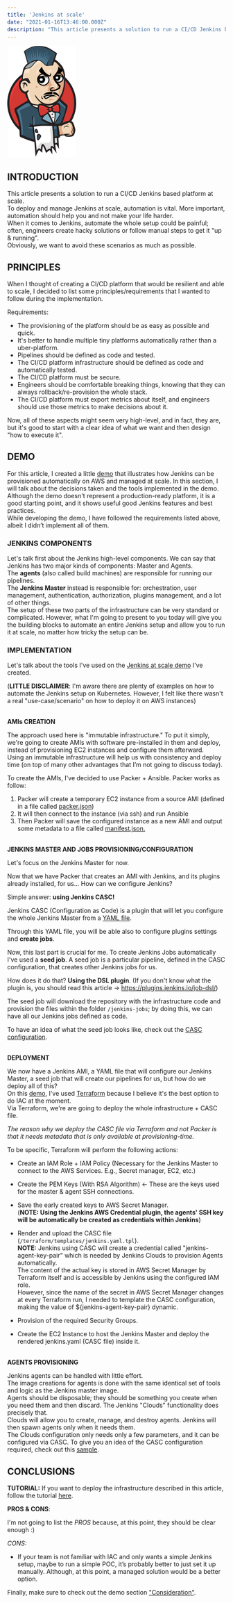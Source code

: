 ```yaml
---
title: 'Jenkins at scale'
date: "2021-01-16T13:46:00.000Z"
description: "This article presents a solution to run a CI/CD Jenkins based platform at scale. To run Jenkins at scale, automation is vital. More important, automation should help you and not make your life harder. When it comes to Jenkins ..."
---
```


!['jenkins-logo'](./jenkins-logo.png)

## INTRODUCTION

This article presents a solution to run a CI/CD Jenkins based platform at scale.<br>
To deploy and manage Jenkins at scale, automation is vital. More important, automation should help you and not make your life harder.<br>
When it comes to Jenkins, automate the whole setup could be painful; often, engineers create hacky solutions or follow manual steps to get it "up & running".<br>
Obviously, we want to avoid these scenarios as much as possible.<br>

## PRINCIPLES

When I thought of creating a CI/CD platform that would be resilient and able to scale, I decided to list some principles/requirements that I wanted to follow during the implementation.

Requirements:

- The provisioning of the platform should be as easy as possible and quick.
- It's better to handle multiple tiny platforms automatically rather than a uber-platform.
- Pipelines should be defined as code and tested.
- The CI/CD platform infrastructure should be defined as code and automatically tested.
- The CI/CD platform must be secure.
- Engineers should be comfortable breaking things, knowing that they can always rollback/re-provision the whole stack.
- The CI/CD platform must export metrics about itself, and engineers should use those metrics to make decisions about it.

Now, all of these aspects might seem very high-level, and in fact, they are, but it's good to start with a clear idea of what we want and then design "how to execute it".<br>


## DEMO

For this article, I created a little [demo](https://github.com/ish-xyz/jenkins-aws-platform) that illustrates how Jenkins can be provisioned automatically on AWS and managed at scale.
In this section, I will talk about the decisions taken and the tools implemented in the demo.<br>
Although the demo doesn't represent a production-ready platform, it is a good starting point, and it shows useful good Jenkins features and best practices.<br>
While developing the demo, I have followed the requirements listed above, albeit I didn’t implement all of them.<br>

### JENKINS COMPONENTS

Let's talk first about the Jenkins high-level components. We can say that Jenkins has two major kinds of components: Master and Agents.<br>
The **agents** (also called build machines) are responsible for running our pipelines.<br>
The **Jenkins Master** instead is responsible for: orchestration, user management, authentication, authorization, plugins management, and a lot of other things.<br>
The setup of these two parts of the infrastructure can be very standard or complicated. However, what I'm going to present to you today will give you the building blocks to automate an entire Jenkins setup and allow you to run it at scale, no matter how tricky the setup can be.<br>

### IMPLEMENTATION

Let's talk about the tools I've used on the [Jenkins at scale demo](https://github.com/ish-xyz/jenkins-aws-platform) I've created.

(**LITTLE DISCLAIMER**: I'm aware there are plenty of examples on how to automate the Jenkins setup on Kubernetes. However, I felt like there wasn't a real "use-case/scenario" on how to deploy it on AWS instances)<br><br>

**AMIs CREATION**

The approach used here is "immutable infrastructure." To put it simply, we're going to create AMIs with software pre-installed in them and deploy, instead of provisioning EC2 instances and configure them afterward.<br>
Using an immutable infrastructure will help us with consistency and deploy time (on top of many other advantages that I’m not going to discuss today).<br>

To create the AMIs, I've decided to use Packer + Ansible. Packer works as follow:

1. Packer will create a temporary EC2 instance from a source AMI (defined in a file called [packer.json](https://github.com/ish-xyz/jenkins-aws-platform/blob/1/images/master/packer.json#L4))
2. It will then connect to the instance (via ssh) and run Ansible
3. Then Packer will save the configured instance as a new AMI and output some metadata to a file called [manifest.json.](https://github.com/ish-xyz/jenkins-aws-platform/blob/1/images/agents/default/manifest.json)<br><br>


**JENKINS MASTER AND JOBS PROVISIONING/CONFIGURATION**

Let's focus on the Jenkins Master for now.<br>

Now that we have Packer that creates an AMI with Jenkins, and its plugins already installed, for us... How can we configure Jenkins?<br>

Simple answer: **using Jenkins CASC!**<br>

Jenkins CASC (Configuration as Code) is a plugin that will let you configure the whole Jenkins Master from a [YAML file](https://github.com/ish-xyz/jenkins-aws-platform/blob/1/terraform/templates/jenkins-casc.yaml.tpl).<br>

Through this YAML file, you will be able also to configure plugins settings and **create jobs**.<br>

Now, this last part is crucial for me. To create Jenkins Jobs automatically I've used a **seed job**. A seed job is a particular pipeline, defined in the CASC configuration, that creates other Jenkins jobs for us.<br>

How does it do that? **Using the DSL plugin**. (If you don't know what the plugin is, you should read this article -> https://plugins.jenkins.io/job-dsl/)<br>

The seed job will download the repository with the infrastructure code and provision the files within the folder `/jenkins-jobs`; by doing this, we can have all our Jenkins jobs defined as code.

To have an idea of what the seed job looks like, check out the [CASC configuration](https://github.com/ish-xyz/jenkins-aws-platform/blob/1/terraform/templates/jenkins-casc.yaml.tpl#L84).<br><br>


**DEPLOYMENT**

We now have a Jenkins AMI, a YAML file that will configure our Jenkins Master, a seed job that will create our pipelines for us, but how do we deploy all of this?<br>
On this [demo](https://github.com/ish-xyz/jenkins-aws-platform/tree/1), I've used [Terraform](https://terraform.io) because I believe it's the best option to do IAC at the moment.<br>
Via Terraform, we're are going to deploy the whole infrastructure + CASC file.<br>

*The reason why we deploy the CASC file via Terraform and not Packer is that it needs metadata that is only available at provisioning-time.*<br>

To be specific, Terraform will perform the following actions:<br>

- Create an IAM Role + IAM Policy (Necessary for the Jenkins Master to connect to the AWS Services. E.g., Secret manager, EC2, etc.)<br>

- Create the PEM Keys (With RSA Algorithm) <- These are the keys used for the master & agent SSH connections.<br>

- Save the early created keys to AWS Secret Manager.<br>
  (**NOTE: Using the Jenkins AWS Credential plugin, the agents' SSH key will be automatically be created as credentials within Jenkins**)<br>

- Render and upload the CASC file (`/terraform/templates/jenkins.yaml.tpl`).<br>
  **NOTE:** Jenkins using CASC will create a credential called "jenkins-agent-key-pair" which is needed by Jenkins Clouds to provision Agents automatically.<br>
  The content of the actual key is stored in AWS Secret Manager by Terraform itself and is accessible by Jenkins using the configured IAM role.<br>
  However, since the name of the secret in AWS Secret Manager changes at every Terraform run, I needed to template the CASC configuration, making the value of ${jenkins-agent-key-pair} dynamic.<br>

- Provision of the required Security Groups.

- Create the EC2 Instance to host the Jenkins Master and deploy the rendered jenkins.yaml (CASC file) inside it.<br><br>


**AGENTS PROVISIONING**

Jenkins agents can be handled with little effort.<br>
The image creations for agents is done with the same identical set of tools and logic as the Jenkins master image.<br>
Agents should be disposable; they should be something you create when you need them and then discard. The Jenkins "Clouds" functionality does precisely that.<br>
Clouds will allow you to create, manage, and destroy agents. Jenkins will then spawn agents only when it needs them.<br>
The Clouds configuration only needs only a few parameters, and it can be configured via CASC. To give you an idea of the CASC configuration required, check out this [sample](https://github.com/ish-xyz/jenkins-aws-platform/blob/1/terraform/locals.tf#L3).<br>


## CONCLUSIONS

**TUTORIAL:** If you want to deploy the infrastructure described in this article, follow the tutorial [here](https://github.com/ish-xyz/jenkins-aws-platform/tree/1#tutorial).

**PROS & CONS**:

I'm not going to list the *PROS* because, at this point, they should be clear enough :)

*CONS:*
- If your team is not familiar with IAC and  only wants a simple Jenkins setup, maybe to run a simple POC, it’s probably better to just set it up manually. Although, at this point, a managed solution would be a better option.


Finally, make sure to check out the demo section ["Consideration"](https://github.com/ish-xyz/jenkins-aws-platform/tree/1#considerations).

